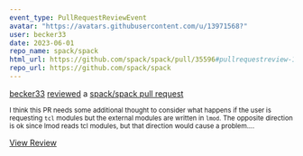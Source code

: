 ```yaml
---
event_type: PullRequestReviewEvent
avatar: "https://avatars.githubusercontent.com/u/13971568?"
user: becker33
date: 2023-06-01
repo_name: spack/spack
html_url: https://github.com/spack/spack/pull/35596#pullrequestreview-1456447837
repo_url: https://github.com/spack/spack
---
```


<a href='https://github.com/becker33' target='_blank'>becker33</a> <a href='https://github.com/spack/spack/pull/35596#pullrequestreview-1456447837' target='_blank'>reviewed</a> a <a href='https://github.com/spack/spack/pull/35596' target='_blank'>spack/spack pull request</a>

<small>I think this PR needs some additional thought to consider what happens if the user is requesting `tcl` modules but the external modules are written in `lmod`. The opposite direction is ok since lmod reads tcl modules, but that direction would cause a problem....</small>

<a href='https://github.com/spack/spack/pull/35596#pullrequestreview-1456447837' target='_blank'>View Review</a>